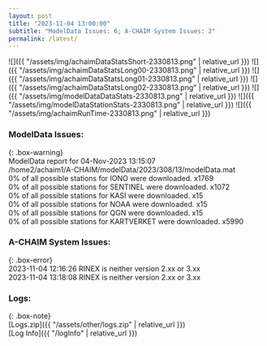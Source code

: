 ```yaml
---
layout: post
title: "2023-11-04 13:00:00"
subtitle: "ModelData Issues: 6; A-CHAIM System Issues: 2"
permalink: /latest/
---
```


![]({{ "/assets/img/achaimDataStatsShort-2330813.png" | relative_url }})
![]({{ "/assets/img/achaimDataStatsLong00-2330813.png" | relative_url }})
![]({{ "/assets/img/achaimDataStatsLong01-2330813.png" | relative_url }})
![]({{ "/assets/img/achaimDataStatsLong02-2330813.png" | relative_url }})
![]({{ "/assets/img/modelDataDataStats-2330813.png" | relative_url }})
![]({{ "/assets/img/modelDataStationStats-2330813.png" | relative_url }})
![]({{ "/assets/img/achaimRunTime-2330813.png" | relative_url }})


### ModelData Issues:  
  
{: .box-warning}  
 ModelData report for 04-Nov-2023 13:15:07   
 /home2/achaim1/A-CHAIM/modelData/2023/308/13/modelData.mat   
 0% of all possible stations for IONO were downloaded. x1769   
 0% of all possible stations for SENTINEL were downloaded. x1072   
 0% of all possible stations for KASI were downloaded. x15   
 0% of all possible stations for NOAA were downloaded. x15   
 0% of all possible stations for QGN were downloaded. x15   
 0% of all possible stations for KARTVERKET were downloaded. x5990   
  
### A-CHAIM System Issues:  
  
{: .box-error}  
2023-11-04 12:16:26 RINEX is neither version 2.xx or 3.xx  
2023-11-04 13:18:08 RINEX is neither version 2.xx or 3.xx  

### Logs:  
  
{: .box-note}  
[Logs.zip]({{ "/assets/other/logs.zip" | relative_url }})  
[Log Info]({{ "/logInfo" | relative_url }})  
